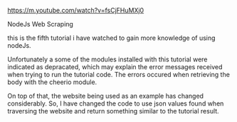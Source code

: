 https://m.youtube.com/watch?v=fsCjFHuMXj0

NodeJs Web Scraping

this is the fifth tutorial i have watched to gain more knowledge of using nodeJs.


Unfortunately a some of the modules installed with this tutorial were indicated as depracated, which may explain 
the error messages received when trying to run the tutorial code. The errors occured when retrieving the body with the cheerio module. 

On top of that, the website being used as an example has changed considerably. So, I have changed the code to 
use json values found when traversing the website and return something similar to the tutorial result.
